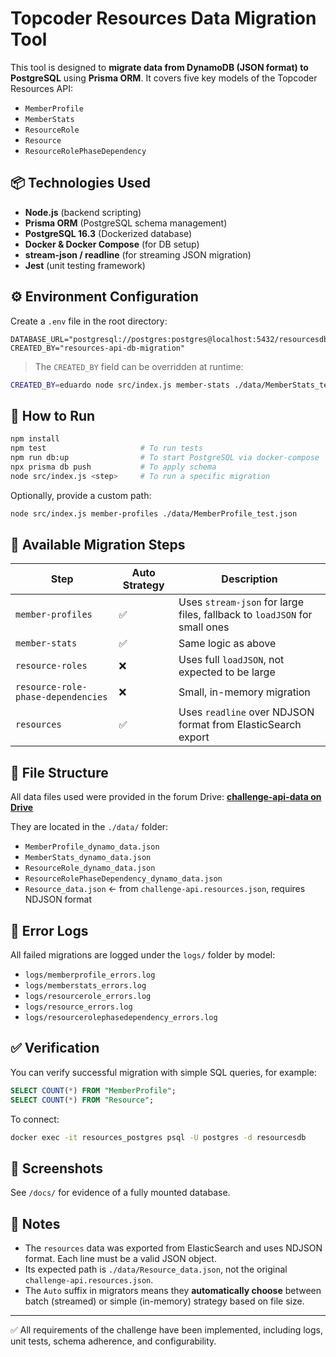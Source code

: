 # Topcoder Resources Data Migration Tool

This tool is designed to **migrate data from DynamoDB (JSON format) to PostgreSQL** using **Prisma ORM**. It covers five key models of the Topcoder Resources API:

- `MemberProfile`
- `MemberStats`
- `ResourceRole`
- `Resource`
- `ResourceRolePhaseDependency`

## 📦 Technologies Used
- **Node.js** (backend scripting)
- **Prisma ORM** (PostgreSQL schema management)
- **PostgreSQL 16.3** (Dockerized database)
- **Docker & Docker Compose** (for DB setup)
- **stream-json / readline** (for streaming JSON migration)
- **Jest** (unit testing framework)

## ⚙️ Environment Configuration
Create a `.env` file in the root directory:

```env
DATABASE_URL="postgresql://postgres:postgres@localhost:5432/resourcesdb"
CREATED_BY="resources-api-db-migration"
```

> The `CREATED_BY` field can be overridden at runtime:
```bash
CREATED_BY=eduardo node src/index.js member-stats ./data/MemberStats_test.json
```

## 🚀 How to Run
```bash
npm install
npm test                     # To run tests
npm run db:up                # To start PostgreSQL via docker-compose
npx prisma db push           # To apply schema
node src/index.js <step>     # To run a specific migration
```

Optionally, provide a custom path:
```bash
node src/index.js member-profiles ./data/MemberProfile_test.json
```

## 🧩 Available Migration Steps

| Step | Auto Strategy | Description |
|------|---------------|-------------|
| `member-profiles` | ✅ | Uses `stream-json` for large files, fallback to `loadJSON` for small ones |
| `member-stats`    | ✅ | Same logic as above |
| `resource-roles`  | ❌ | Uses full `loadJSON`, not expected to be large |
| `resource-role-phase-dependencies` | ❌ | Small, in-memory migration |
| `resources`       | ✅ | Uses `readline` over NDJSON format from ElasticSearch export |

## 📁 File Structure
All data files used were provided in the forum Drive:
**[challenge-api-data on Drive](https://drive.google.com/file/d/1F8YW-fnKjn8tt5a0_Z-QenZIHPiP3RK7/view?usp=sharing)**

They are located in the `./data/` folder:
- `MemberProfile_dynamo_data.json`
- `MemberStats_dynamo_data.json`
- `ResourceRole_dynamo_data.json`
- `ResourceRolePhaseDependency_dynamo_data.json`
- `Resource_data.json` ← from `challenge-api.resources.json`, requires NDJSON format

## 📒 Error Logs
All failed migrations are logged under the `logs/` folder by model:
- `logs/memberprofile_errors.log`
- `logs/memberstats_errors.log`
- `logs/resourcerole_errors.log`
- `logs/resource_errors.log`
- `logs/resourcerolephasedependency_errors.log`

## ✅ Verification
You can verify successful migration with simple SQL queries, for example:
```sql
SELECT COUNT(*) FROM "MemberProfile";
SELECT COUNT(*) FROM "Resource";
```
To connect:
```bash
docker exec -it resources_postgres psql -U postgres -d resourcesdb
```

## 📸 Screenshots
See `/docs/` for evidence of a fully mounted database.

## 📝 Notes
- The `resources` data was exported from ElasticSearch and uses NDJSON format. Each line must be a valid JSON object.
- Its expected path is `./data/Resource_data.json`, not the original `challenge-api.resources.json`.
- The `Auto` suffix in migrators means they **automatically choose** between batch (streamed) or simple (in-memory) strategy based on file size.

---

✅ All requirements of the challenge have been implemented, including logs, unit tests, schema adherence, and configurability.

